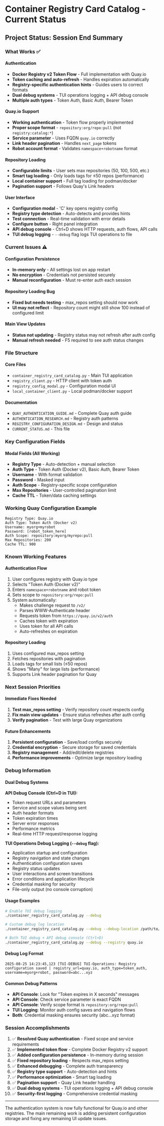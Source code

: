 # Container Registry Card Catalog - Current Status

<!--
AI Attribution (AIA) Notice:
- Generated by: Claude (Anthropic AI Assistant)
- Session Date: 2025-08-25
- Vibe-Coder: Andrew Potozniak <potozniak@redhat.com>
-->

## Project Status: Session End Summary

### What Works ✅

#### Authentication
- **Docker Registry v2 Token Flow** - Full implementation with Quay.io
- **Token caching and auto-refresh** - Handles expiration automatically
- **Registry-specific authentication hints** - Guides users to correct formats
- **Dual debug systems** - TUI operations logging + API debug console
- **Multiple auth types** - Token Auth, Basic Auth, Bearer Token

#### Quay.io Support
- **Working authentication** - Token flow properly implemented
- **Proper scope format** - `repository:org/repo:pull` (not `registry:catalog:*`)
- **Service parameter** - Uses FQDN `quay.io` correctly
- **Link header pagination** - Handles `next_page` tokens
- **Robot account format** - Validates `namespace+robotname` format

#### Repository Loading
- **Configurable limits** - User sets max repositories (50, 100, 500, etc.)
- **Smart tag loading** - Only loads tags for ≤50 repos (performance)
- **Local container support** - Full tag loading for podman/docker
- **Pagination support** - Follows Quay's Link headers

#### User Interface
- **Configuration modal** - 'C' key opens registry config
- **Registry type detection** - Auto-detects and provides hints
- **Test connection** - Real-time validation with error details
- **Configure button** - Right panel integration
- **API debug console** - Ctrl+D shows HTTP requests, auth flows, API calls
- **TUI debug logging** - `--debug` flag logs TUI operations to file

### Current Issues ⚠️

#### Configuration Persistence
- **In-memory only** - All settings lost on app restart
- **No encryption** - Credentials not persisted securely
- **Manual reconfiguration** - Must re-enter auth each session

#### Repository Loading Bug
- **Fixed but needs testing** - max_repos setting should now work
- **UI may not reflect** - Repository count might still show 100 instead of configured limit

#### Main View Updates
- **Status not updating** - Registry status may not refresh after auth config
- **Manual refresh needed** - F5 required to see auth status changes

### File Structure

#### Core Files
- `container_registry_card_catalog.py` - Main TUI application
- `registry_client.py` - HTTP client with token auth
- `registry_config_modal.py` - Configuration modal UI
- `local_container_client.py` - Local podman/docker support

#### Documentation
- `QUAY_AUTHENTICATION_GUIDE.md` - Complete Quay auth guide
- `AUTHENTICATION_RESEARCH.md` - Registry auth patterns
- `REGISTRY_CONFIGURATION_DESIGN.md` - Design and status
- `CURRENT_STATUS.md` - This file

### Key Configuration Fields

#### Modal Fields (All Working)
- **Registry Type** - Auto-detection + manual selection
- **Auth Type** - Token Auth (Docker v2), Basic Auth, Bearer Token  
- **Username** - With format validation
- **Password** - Masked input
- **Auth Scope** - Registry-specific scope configuration
- **Max Repositories** - User-controlled pagination limit
- **Cache TTL** - Token/data caching settings

### Working Quay Configuration Example
```
Registry Type: Quay.io
Auth Type: Token Auth (Docker v2)
Username: myorg+myrobot
Password: [robot_token_here] 
Auth Scope: repository:myorg/myrepo:pull
Max Repositories: 200
Cache TTL: 900
```

### Known Working Features

#### Authentication Flow
1. User configures registry with Quay.io type
2. Selects "Token Auth (Docker v2)"
3. Enters `namespace+robotname` and robot token
4. Sets scope to `repository:org/repo:pull`
5. System automatically:
   - Makes challenge request to `/v2/`
   - Parses WWW-Authenticate header
   - Requests token from `https://quay.io/v2/auth`
   - Caches token with expiration
   - Uses token for all API calls
   - Auto-refreshes on expiration

#### Repository Loading
1. Uses configured max_repos setting
2. Fetches repositories with pagination
3. Loads tags for small lists (≤50 repos)
4. Shows "Many" for large lists (performance)
5. Supports Link header pagination for Quay

### Next Session Priorities

#### Immediate Fixes Needed
1. **Test max_repos setting** - Verify repository count respects config
2. **Fix main view updates** - Ensure status refreshes after auth config
3. **Verify pagination** - Test with large Quay organizations

#### Future Enhancements
1. **Persistent configuration** - Save/load configs securely
2. **Credential encryption** - Secure storage for saved credentials
3. **Registry management** - Add/edit/delete registries
4. **Performance improvements** - Optimize large repository loading

### Debug Information

#### Dual Debug Systems

**API Debug Console (Ctrl+D in TUI):**
- Token request URLs and parameters
- Service and scope values being sent
- Auth header formats
- Token expiration times
- Server error responses
- Performance metrics
- Real-time HTTP request/response logging

**TUI Operations Debug Logging (`--debug` flag):**
- Application startup and configuration
- Registry navigation and state changes
- Authentication configuration saves
- Registry status updates
- User interactions and screen transitions
- Error conditions and application lifecycle
- Credential masking for security
- File-only output (no console corruption)

#### Usage Examples
```bash
# Enable TUI debug logging
./container_registry_card_catalog.py --debug

# Custom debug log location
./container_registry_card_catalog.py --debug --debug-location /path/to/debug.log

# Both TUI debug + API debug console (Ctrl+D)
./container_registry_card_catalog.py --debug --registry quay.io
```

#### Debug Log Format
```
2025-08-25 14:23:45,123 [TUI-DEBUG] TUI-Operations: Registry configuration saved | registry_url=quay.io, auth_type=token_auth, username=myorg+robot, password=abc...xyz
```

#### Common Debug Patterns
- **API Console**: Look for "Token expires in X seconds" messages
- **API Console**: Check service parameter is exact FQDN
- **API Console**: Verify scope format is `repository:org/repo:pull`
- **TUI Logging**: Monitor auth config saves and navigation flows
- **Both**: Credential masking ensures security (abc...xyz format)

### Session Accomplishments

1. ✅ **Resolved Quay authentication** - Fixed scope and service requirements
2. ✅ **Implemented token flow** - Complete Docker Registry v2 support
3. ✅ **Added configuration persistence** - In-memory during session
4. ✅ **Fixed repository loading** - Respects max_repos setting
5. ✅ **Enhanced debugging** - Complete auth transparency
6. ✅ **Registry type support** - Auto-detection and hints
7. ✅ **Performance optimization** - Smart tag loading
8. ✅ **Pagination support** - Quay Link header handling
9. ✅ **Dual debug systems** - TUI operations logging + API debug console
10. ✅ **Security-first logging** - Comprehensive credential masking

---

The authentication system is now fully functional for Quay.io and other registries. The main remaining work is adding persistent configuration storage and fixing any remaining UI update issues.